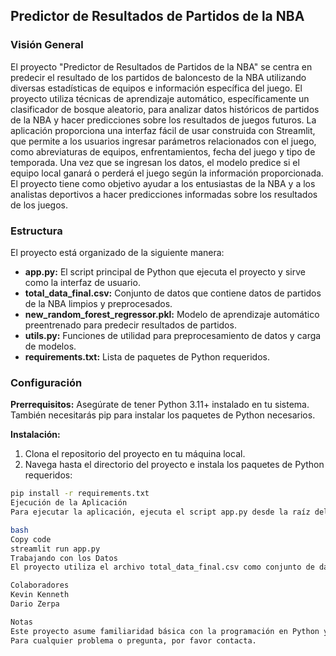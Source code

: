 ## Predictor de Resultados de Partidos de la NBA

### Visión General
El proyecto "Predictor de Resultados de Partidos de la NBA" se centra en predecir el resultado de los partidos de baloncesto de la NBA utilizando diversas estadísticas de equipos e información específica del juego. El proyecto utiliza técnicas de aprendizaje automático, específicamente un clasificador de bosque aleatorio, para analizar datos históricos de partidos de la NBA y hacer predicciones sobre los resultados de juegos futuros. La aplicación proporciona una interfaz fácil de usar construida con Streamlit, que permite a los usuarios ingresar parámetros relacionados con el juego, como abreviaturas de equipos, enfrentamientos, fecha del juego y tipo de temporada. Una vez que se ingresan los datos, el modelo predice si el equipo local ganará o perderá el juego según la información proporcionada. El proyecto tiene como objetivo ayudar a los entusiastas de la NBA y a los analistas deportivos a hacer predicciones informadas sobre los resultados de los juegos.

### Estructura
El proyecto está organizado de la siguiente manera:

- **app.py:** El script principal de Python que ejecuta el proyecto y sirve como la interfaz de usuario.
- **total_data_final.csv:** Conjunto de datos que contiene datos de partidos de la NBA limpios y preprocesados.
- **new_random_forest_regressor.pkl:** Modelo de aprendizaje automático preentrenado para predecir resultados de partidos.
- **utils.py:** Funciones de utilidad para preprocesamiento de datos y carga de modelos.
- **requirements.txt:** Lista de paquetes de Python requeridos.

### Configuración
**Prerrequisitos:** Asegúrate de tener Python 3.11+ instalado en tu sistema. También necesitarás pip para instalar los paquetes de Python necesarios.

**Instalación:**

1. Clona el repositorio del proyecto en tu máquina local.
2. Navega hasta el directorio del proyecto e instala los paquetes de Python requeridos:

```bash
pip install -r requirements.txt
Ejecución de la Aplicación
Para ejecutar la aplicación, ejecuta el script app.py desde la raíz del directorio del proyecto:

bash
Copy code
streamlit run app.py
Trabajando con los Datos
El proyecto utiliza el archivo total_data_final.csv como conjunto de datos para entrenar el modelo de aprendizaje automático. Si necesitas preprocesar o analizar los datos más a fondo, puedes modificar el script app.py o crear scripts de Python adicionales para manejar estas tareas.

Colaboradores
Kevin Kenneth
Dario Zerpa

Notas
Este proyecto asume familiaridad básica con la programación en Python y los conceptos de aprendizaje automático.
Para cualquier problema o pregunta, por favor contacta.
